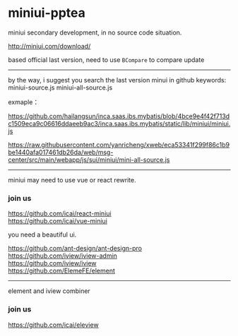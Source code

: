 # miniui-pptea


miniui secondary development, in no source code situation.



http://miniui.com/download/


based official last version, need to use `BCompare` to compare update


------

by the way, i suggest you search the last version minui in github
keywords: miniui-source.js   miniui-all-source.js

exmaple：

https://github.com/hailangsun/inca.saas.ibs.mybatis/blob/4bce9e4f42f713dc1509eca9c06616ddaeeb9ac3/inca.saas.ibs.mybatis/static/lib/miniui/miniui.js

https://raw.githubusercontent.com/yanricheng/xweb/eca53341f299f86c1b9be1440afa017461db26da/web/msg-center/src/main/webapp/js/sui/miniui/mini-all-source.js



---



miniui may need to use vue or react rewrite.

### join us
https://github.com/icai/react-miniui   
https://github.com/icai/vue-miniui


you need a beautiful ui.


https://github.com/ant-design/ant-design-pro   
https://github.com/iview/iview-admin   
https://github.com/iview/iview   
https://github.com/ElemeFE/element   

----

element and iview combiner

###  join us

https://github.com/icai/eleview










